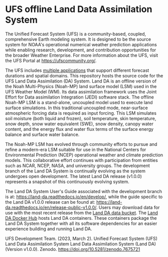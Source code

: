# UFS offline Land Data Assimilation System

The Unified Forecast System (UFS) is a community-based, coupled, comprehensive Earth modeling system. It is designed to be the source system for NOAA's operational numerical weather prediction applications while enabling research, development, and contribution opportunities for the broader Weather Enterprise. For more information about the UFS, visit the UFS Portal at https://ufscommunity.org/.

The UFS includes [multiple applications](https://ufscommunity.org/science/aboutapps/) that support different forecast durations and spatial domains. This repository hosts the source code for the UFS Land Data Assimilation (DA) System. Land DA is an offline version of the Noah Multi-Physics (Noah-MP) land surface model (LSM) used in the UFS Weather Model (WM). Its data assimilation framework uses the Joint Effort for Data assimilation Integration (JEDI) software stack. The offline Noah-MP LSM is a stand-alone, uncoupled model used to execute land surface simulations. In this traditional uncoupled mode, near-surface atmospheric forcing data is required as input forcing. This LSM simulates soil moisture (both liquid and frozen), soil temperature, skin temperature, snow depth, snow water equivalent (SWE), snow density, canopy water content, and the energy flux and water flux terms of the surface energy balance and surface water balance.

The Noah-MP LSM has evolved through community efforts to pursue and refine a modern-era LSM suitable for use in the National Centers for Environmental Prediction (NCEP) operational weather and climate prediction models. This collaborative effort continues with participation from entities such as NCAR, NCEP, NASA, and university groups. The development branch of the Land DA System is continually evolving as the system undergoes open development. The latest Land DA release (v1.0.0) represents a snapshot of this continuously evolving system. 

The Land DA System User's Guide associated with the development branch is at: https://land-da.readthedocs.io/en/develop/, while the guide specific to the Land DA v1.0.0 release can be found at: https://land-da.readthedocs.io/en/release-public-v1.0.0/. Users may download data for use with the most recent release from the [Land DA data bucket](https://noaa-ufs-land-da-pds.s3.amazonaws.com/index.html#current_land_da_release_data/). The [Land DA Docker Hub](https://hub.docker.com/r/noaaepic/ubuntu20.04-intel-landda) hosts Land DA containers. These containers package the Land DA System together with all its software dependencies for an easier experience building and running Land DA.

UFS Development Team. (2023, March 2). Unified Forecast System (UFS) Land Data Assimilation System Land Data Assimilation System (Land DA) (Version v1.0.0). Zenodo. https://doi.org/10.5281/zenodo.7675721

